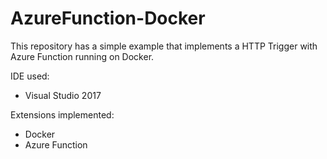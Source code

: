 # AzureFunction-Docker
This repository has a simple example that implements a HTTP Trigger with Azure Function running on Docker.

IDE used: 
- Visual Studio 2017

Extensions implemented: 
- Docker
- Azure Function
